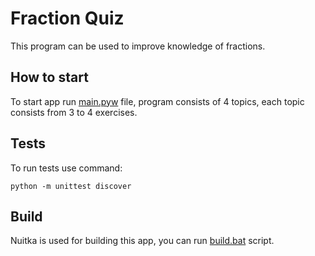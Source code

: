 # Fraction Quiz
This program can be used to improve knowledge of fractions.


## How to start
To start app run [main.pyw](main.pyw) file, program consists of 4 topics, each topic consists from 3 to 4 exercises.

## Tests
To run tests use command:

```
python -m unittest discover
```

## Build
Nuitka is used for building this app, you can run [build.bat](build.bat) script.
